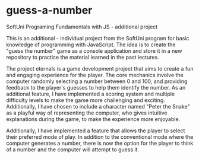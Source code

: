 # guess-a-number
SoftUni Programing Fundamentals with JS - additional project

This is an additional - individual project from the SoftUni program for basic knowledge of programming with JavaScript. The idea is to create the "guess the number" game as a console application and store it in a new repository to practice the material learned in the past lectures.

The project eternals is a game development project that aims to create a fun and engaging experience for the player. The core mechanics involve the computer randomly selecting a number between 0 and 100, and providing feedback to the player's guesses to help them identify the number. As an additional feature, I have implemented a scoring system and multiple difficulty levels to make the game more challenging and exciting. Additionally, I have chosen to include a character named "Peter the Snake" as a playful way of representing the computer, who gives intuitive explanations during the game, to make the experience more enjoyable.

Additionally, I have implemented a feature that allows the player to select their preferred mode of play. In addition to the conventional mode where the computer generates a number, there is now the option for the player to think of a number and the computer will attempt to guess it.
